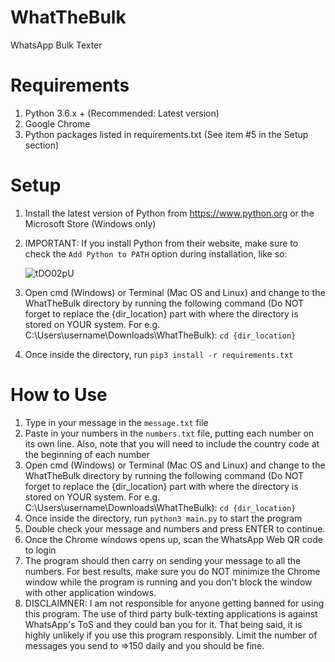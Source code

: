 # WhatTheBulk
WhatsApp Bulk Texter

# Requirements
1. Python 3.6.x + (Recommended: Latest version)
2. Google Chrome
3. Python packages listed in requirements.txt (See item #5 in the Setup section)

# Setup
1. Install the latest version of Python from https://www.python.org or the Microsoft Store (Windows only)
2. IMPORTANT: If you install Python from their website, make sure to check the `Add Python to PATH` option during installation, like so:

   ![tDO02pU](https://user-images.githubusercontent.com/87933442/126897482-e3371aa7-ff6b-4f86-9f65-208496ce8ce4.png)

4. Open cmd (Windows) or Terminal (Mac OS and Linux) and change to the WhatTheBulk directory by running the following command (Do NOT forget to replace the {dir_location} part with where the directory is stored on YOUR system. For e.g. C:\Users\username\Downloads\WhatTheBulk): `cd {dir_location}`
5. Once inside the directory, run `pip3 install -r requirements.txt`

# How to Use
1. Type in your message in the `message.txt` file
2. Paste in your numbers in the `numbers.txt` file, putting each number on its own line. Also, note that you will need to include the country code at the beginning of each number
4. Open cmd (Windows) or Terminal (Mac OS and Linux) and change to the WhatTheBulk directory by running the following command (Do NOT forget to replace the {dir_location} part with where the directory is stored on YOUR system. For e.g. C:\Users\username\Downloads\WhatTheBulk): `cd {dir_location}`
5. Once inside the directory, run `python3 main.py` to start the program
6. Double check your message and numbers and press ENTER to continue.
7. Once the Chrome windows opens up, scan the WhatsApp Web QR code to login
8. The program should then carry on sending your message to all the numbers. For best results, make sure you do NOT minimize the Chrome window while the program is running and you don't block the window with other application windows.
9. DISCLAIMNER: I am not responsible for anyone getting banned for using this program. The use of third party bulk-texting applications is against WhatsApp's ToS and they could ban you for it. That being said, it is highly unlikely if you use this program responsibly. Limit the number of messages you send to =>150 daily and you should be fine. 
